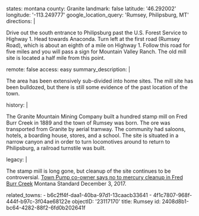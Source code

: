 states: montana
county: Granite
landmark: false
latitude: '46.292002'
longitude: '-113.249777'
google_location_query: 'Rumsey, Philipsburg, MT'
directions: |
  <p>Drive out the south entrance to Philipsburg past the U.S. Forest Service to Highway 1. Head towards Anaconda. Turn left at the first road (Rumsey Road), which is about an eighth of a mile on Highway 1. Follow this road for five miles and you will pass a sign for Mountain Valley Ranch. The old mill site is located a half mile from this point.
  </p>
remote: false
access: easy
summary_description: |
  <p>The area has been extensively sub-divided into home sites. The mill site has been bulldozed, but there is still some evidence of the past location of the town.
  </p>
history: |
  <p>The Granite Mountain Mining Company built a hundred stamp mill on Fred Burr Creek in 1889 and the town of Rumsey was born. The ore was transported from Granite by aerial tramway. The community had saloons, hotels, a boarding house, stores, and a school. The site is situated in a narrow canyon and in order to turn locomotives around to return to Philipsburg, a railroad turnstile was built.
  </p>
legacy: |
  <p>The stamp mill is long gone, but cleanup of the site continues to be controversial. <a href="\&quot;https://mtstandard.com/news/state-and-regional/town-pump-co-owner-says-no-to-mercury-cleanup-in/article_7b608bfc-87a6-5afd-81f6-9d643142209a.html\&quot;">Town Pump co-owner says no to mercury cleanup in Fred Burr Creek</a> Montana Standard December 3, 2017.
  </p>
related_towns:
  - b6c2ff4f-daa1-40ba-97d1-13caacb33641
  - 4f1c7807-968f-444f-b97c-3f04ae68122e
objectID: '23117170'
title: Rumsey
id: 2408d8b1-bc64-4282-88f2-6fd0b202641f
